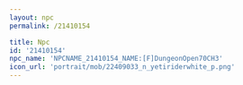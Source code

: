 ```yaml
---
layout: npc
permalink: /21410154

title: Npc
id: '21410154'
npc_name: 'NPCNAME_21410154_NAME:[F]DungeonOpen70CH3'
icon_url: 'portrait/mob/22409033_n_yetiriderwhite_p.png'
---
```

